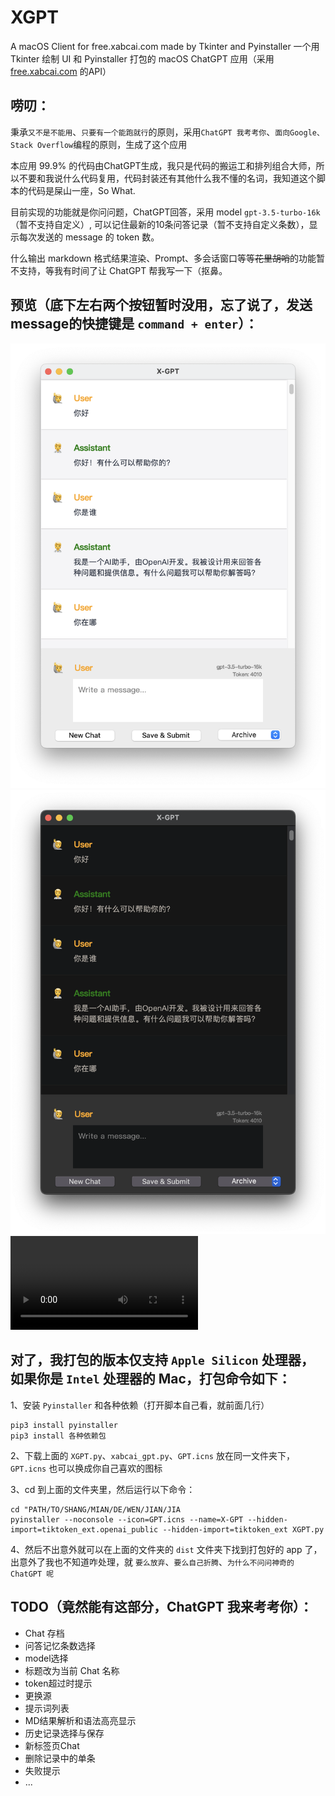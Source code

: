 # XGPT
A macOS Client for free.xabcai.com made by Tkinter and Pyinstaller
一个用 Tkinter 绘制 UI 和 Pyinstaller 打包的 macOS ChatGPT 应用（采用 [free.xabcai.com](free.xabcai.com) 的API）


## 唠叨：

秉承`又不是不能用`、`只要有一个能跑就行`的原则，采用`ChatGPT 我考考你`、`面向Google、Stack Overflow`编程的原则，生成了这个应用

本应用 99.9% 的代码由ChatGPT生成，我只是代码的搬运工和排列组合大师，所以不要和我说什么代码复用，代码封装还有其他什么我不懂的名词，我知道这个脚本的代码是屎山一座，So What.

目前实现的功能就是你问问题，ChatGPT回答，采用 model `gpt-3.5-turbo-16k`（暂不支持自定义）, 可以记住最新的10条问答记录（暂不支持自定义条数），显示每次发送的 message 的 token 数。

什么输出 markdown 格式结果渲染、Prompt、多会话窗口等等~~花里胡哨~~的功能暂不支持，等我有时间了让 ChatGPT 帮我写一下（抠鼻。


## 预览（底下左右两个按钮暂时没用，忘了说了，发送message的快捷键是 `command + enter`）：

![亮色模式](/preview/light.png)
![暗色模式](/preview/dark.png)
![预览视频](/preview/demo.mov)


## 对了，我打包的版本仅支持 `Apple Silicon` 处理器，如果你是 `Intel` 处理器的 Mac，打包命令如下：

1、安装 `Pyinstaller` 和各种依赖（打开脚本自己看，就前面几行）

    pip3 install pyinstaller
    pip3 install 各种依赖包
      
2、下载上面的 `XGPT.py`、`xabcai_gpt.py`、`GPT.icns` 放在同一文件夹下，`GPT.icns` 也可以换成你自己喜欢的图标

3、cd 到上面的文件夹里，然后运行以下命令：

    cd "PATH/TO/SHANG/MIAN/DE/WEN/JIAN/JIA
    pyinstaller --noconsole --icon=GPT.icns --name=X-GPT --hidden-import=tiktoken_ext.openai_public --hidden-import=tiktoken_ext XGPT.py

4、然后不出意外就可以在上面的文件夹的 `dist` 文件夹下找到打包好的 app 了，出意外了我也不知道咋处理，就 `要么放弃`、`要么自己折腾`、`为什么不问问神奇的 ChatGPT 呢`


## TODO（竟然能有这部分，ChatGPT 我来考考你）：
- Chat 存档
- 问答记忆条数选择
- model选择
- 标题改为当前 Chat 名称
- token超过时提示
- 更换源
- 提示词列表
- MD结果解析和语法高亮显示
- 历史记录选择与保存
- 新标签页Chat
- 删除记录中的单条
- 失败提示
- ...


